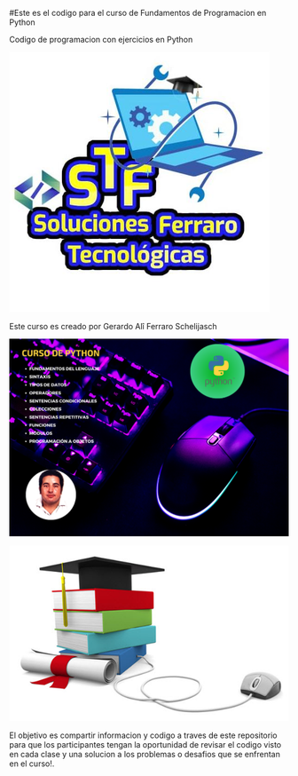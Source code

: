 #Este es el codigo para el curso de Fundamentos de Programacion en Python

Codigo de programacion con ejercicios en Python

![Logo Personal](recursos/me.jpg)

Este curso es creado por Gerardo Alî Ferraro Schelijasch

![Flyer del curso](recursos/curso.png)

![Logo Libros](recursos/libros.png)

El objetivo es compartir informacion y codigo a traves de este repositorio para que los participantes tengan la oportunidad de revisar el codigo visto en cada clase y una solucion a los problemas o desafios que se enfrentan en el curso!.


